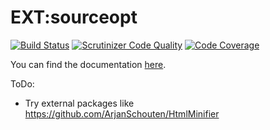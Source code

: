 # EXT:sourceopt

[![Build Status](https://travis-ci.org/lochmueller/sourceopt.svg?branch=master)](https://travis-ci.org/lochmueller/sourceopt)
[![Scrutinizer Code Quality](https://scrutinizer-ci.com/g/lochmueller/sourceopt/badges/quality-score.png?b=master)](https://scrutinizer-ci.com/g/lochmueller/sourceopt/?branch=master)
[![Code Coverage](https://scrutinizer-ci.com/g/lochmueller/sourceopt/badges/coverage.png?b=master)](https://scrutinizer-ci.com/g/lochmueller/sourceopt/?branch=master)

You can find the documentation [here](https://docs.typo3.org/typo3cms/extensions/sourceopt/).


ToDo:
- Try external packages like https://github.com/ArjanSchouten/HtmlMinifier